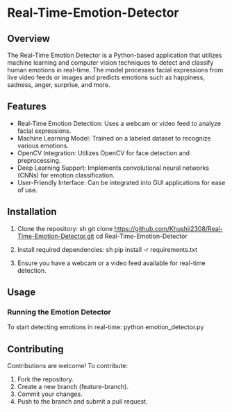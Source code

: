 # Real-Time-Emotion-Detector
## Overview
The Real-Time Emotion Detector is a Python-based application that utilizes machine learning and computer vision techniques to detect and classify human emotions in real-time. The model processes facial expressions from live video feeds or images and predicts emotions such as happiness, sadness, anger, surprise, and more.

## Features
- Real-Time Emotion Detection: Uses a webcam or video feed to analyze facial expressions.
- Machine Learning Model: Trained on a labeled dataset to recognize various emotions.
- OpenCV Integration: Utilizes OpenCV for face detection and preprocessing.
- Deep Learning Support: Implements convolutional neural networks (CNNs) for emotion classification.
- User-Friendly Interface: Can be integrated into GUI applications for ease of use.

## Installation
1. Clone the repository:
   sh
   git clone https://github.com/Khushii2308/Real-Time-Emotion-Detector.git
   cd Real-Time-Emotion-Detector
   
2. Install required dependencies:
   sh
   pip install -r requirements.txt
   
3. Ensure you have a webcam or a video feed available for real-time detection.

## Usage
### Running the Emotion Detector
To start detecting emotions in real-time:
python emotion_detector.py

## Contributing
Contributions are welcome! To contribute:
1. Fork the repository.
2. Create a new branch (feature-branch).
3. Commit your changes.
4. Push to the branch and submit a pull request.
